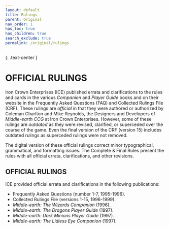 ```yaml
---
layout: default
title: Rulings
parent: Original
nav_order: 1
has_toc: true
has_children: true
search_exclude: true
permalink: /original/rulings
---
```


{: .text-center }
# OFFICIAL RULINGS

Iron Crown Enterprises (ICE) published errata and clarifications to the rules and cards in the various _Companion_ and _Player Guide_ books and on their website in the Frequently Asked Questions (FAQ) and Collected Rulings File (CRF). These rulings are _official_ in that they were authored or authorized by Coleman Charlton and Mike Reynolds, the Designers and Developers of _Middle-earth CCG_ at Iron Crown Enterprises. However, some of these rulings are _outdated_ as they were revised, clarified, or superceded over the course of the game. Even the final version of the CRF (version 15) includes outdated rulings as superceded rulings were not removed. 

The digital version of these official rulings correct minor typographical, grammatical, and formatting issues. The Complete & Final Rules present the rules with all official errata, clarifications, and other revisions.

## OFFICIAL RULINGS

ICE provided official errata and clarifications in the following publications:

 - Frequently Asked Questions (number 1-7, 1995-1996).
 - Collected Rulings File (versions 1-15, 1996-1999).
 - _Middle-earth: The Wizards Companion_ (1996).
 - _Middle-earth: The Dragons Player Guide_ (1997).
 - _Middle-earth: Dark Minions Player Guide_ (1997).
 - _Middle-earth: The Lidless Eye Companion_ (1997).
